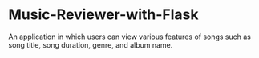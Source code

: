 # Music-Reviewer-with-Flask
An application in which users can view various features of songs such as song title, song duration, genre, and album name.
